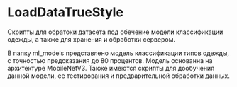 # LoadDataTrueStyle
Скрипты для обратоки датасета под обечение модели классификации одежды, а также для хранения и обработки сервером.

В папку ml_models представлено модель классификации типов одежды, с точностью предсказания до 80 процентов. Модель основанна на архитектуре MobileNetV3. Также имеются скрипты для дообучения данной модели, ее тестирования и предварительной обработки данных.
